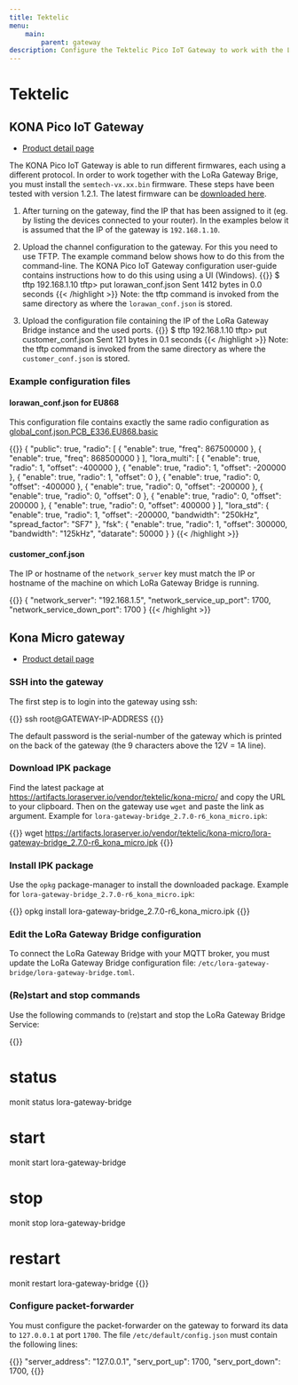 ```yaml
---
title: Tektelic
menu:
    main:
        parent: gateway
description: Configure the Tektelic Pico IoT Gateway to work with the LoRa Gateway Bridge.
---
```


# Tektelic

## KONA Pico IoT Gateway

* [Product detail page](https://tektelic.com/iot/lorawan-gateways/)

The KONA Pico IoT Gateway is able to run different firmwares, each using a
different protocol. In order to work together with the LoRa Gateway Brige,
you must install the `semtech-vx.xx.bin` firmware. These steps have been tested
with version 1.2.1. The latest firmware can be [downloaded here](https://artifacts.loraserver.io/vendor/tektelic/kona-pico/).

1. After turning on the gateway, find the IP that has been assigned to it
   (eg. by listing the devices connected to your router). In the examples below
   it is assumed that the IP of the gateway is `192.168.1.10`.

2. Upload the channel configuration to the gateway. For this you need to use
   TFTP. The example command below shows how to do this from the command-line.
   The KONA Pico IoT Gateway configuration user-guide contains instructions how
   to do this using using a UI (Windows).
   {{<highlight text>}}
   $ tftp 192.168.1.10
   tftp> put lorawan_conf.json
   Sent 1412 bytes in 0.0 seconds
   {{< /highlight >}}
   Note: the tftp command is invoked from the same directory as where the
   `lorawan_conf.json` is stored.

3. Upload the configuration file containing the IP of the LoRa Gateway Bridge
   instance and the used ports.
   {{<highlight text>}}
   $ tftp 192.168.1.10
   tftp> put customer_conf.json
   Sent 121 bytes in 0.1 seconds
   {{< /highlight >}}
   Note: the tftp command is invoked from the same directory as where the
   `customer_conf.json` is stored.

### Example configuration files

#### lorawan_conf.json for EU868

This configuration file contains exactly the same radio configuration as
[global_conf.json.PCB_E336.EU868.basic](https://github.com/Lora-net/packet_forwarder/blob/master/lora_pkt_fwd/cfg/global_conf.json.PCB_E336.EU868.basic)

{{<highlight json>}}
{
    "public": true,
    "radio": [
        {
            "enable": true,
            "freq": 867500000
        },
        {
            "enable": true,
            "freq": 868500000
        }
    ],
    "lora_multi": [
        {
            "enable": true,
            "radio": 1,
            "offset": -400000
        },
        {
            "enable": true,
            "radio": 1,
            "offset": -200000
        },
        {
            "enable": true,
            "radio": 1,
            "offset": 0
        },
        {
            "enable": true,
            "radio": 0,
            "offset": -400000
        },
        {
            "enable": true,
            "radio": 0,
            "offset": -200000
        },
        {
            "enable": true,
            "radio": 0,
            "offset": 0
        },
        {
            "enable": true,
            "radio": 0,
            "offset": 200000
        },
        {
            "enable": true,
            "radio": 0,
            "offset": 400000
        }
    ],
    "lora_std": {
        "enable": true,
        "radio": 1,
        "offset": -200000,
        "bandwidth": "250kHz",
        "spread_factor": "SF7"
    },
    "fsk": {
        "enable": true,
        "radio": 1,
        "offset": 300000,
        "bandwidth": "125kHz",
        "datarate": 50000
    }
}
{{< /highlight >}}

#### customer_conf.json

The IP or hostname of the `network_server` key must match the IP or hostname
of the machine on which LoRa Gateway Bridge is running.

{{<highlight json>}}
{
    "network_server": "192.168.1.5",
    "network_service_up_port": 1700,
    "network_service_down_port": 1700
}
{{< /highlight >}}

## Kona Micro gateway

* [Product detail page](https://tektelic.com/iot/lorawan-gateways/)

### SSH into the gateway

The first step is to login into the gateway using ssh:

{{<highlight bash>}}
ssh root@GATEWAY-IP-ADDRESS
{{</highlight>}}

The default password is the serial-number of the gateway which is printed on
the back of the gateway (the 9 characters above the 12V = 1A line).

### Download IPK package

Find the latest package at https://artifacts.loraserver.io/vendor/tektelic/kona-micro/
and copy the URL to your clipboard. Then on the gateway use `wget` and paste the link
as argument. Example for `lora-gateway-bridge_2.7.0-r6_kona_micro.ipk`:

{{<highlight bash>}}
wget https://artifacts.loraserver.io/vendor/tektelic/kona-micro/lora-gateway-bridge_2.7.0-r6_kona_micro.ipk
{{</highlight>}}

### Install IPK package

Use the `opkg` package-manager to install the downloaded package. Example for
`lora-gateway-bridge_2.7.0-r6_kona_micro.ipk`:

{{<highlight bash>}}
opkg install lora-gateway-bridge_2.7.0-r6_kona_micro.ipk
{{</highlight>}}

### Edit the LoRa Gateway Bridge configuration

To connect the LoRa Gateway Bridge with your MQTT broker, you must update
the LoRa Gateway Bridge configuration file: `/etc/lora-gateway-bridge/lora-gateway-bridge.toml`.

### (Re)start and stop commands

Use the following commands to (re)start and stop the LoRa Gateway Bridge Service:

{{<highlight bash>}}
# status
monit status lora-gateway-bridge

# start
monit start lora-gateway-bridge

# stop
monit stop lora-gateway-bridge

# restart
monit restart lora-gateway-bridge
{{</highlight>}}

### Configure packet-forwarder

You must configure the packet-forwarder on the gateway to forward its data to
`127.0.0.1` at port `1700`. The file `/etc/default/config.json` must contain the
following lines:

{{<highlight text>}}
"server_address": "127.0.0.1",
"serv_port_up": 1700,
"serv_port_down": 1700,
{{</highlight>}}
